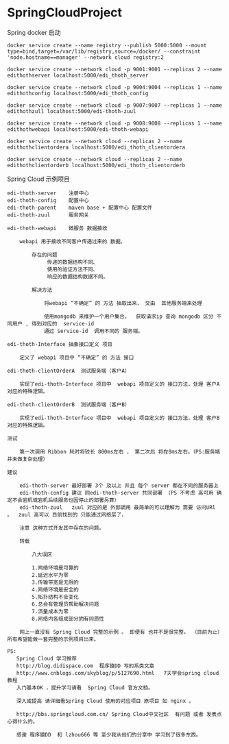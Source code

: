 # SpringCloudProject

Spring docker 启动
    
    docker service create --name registry --publish 5000:5000 --mount type=bind,target=/var/lib/registry,source=/docker/ --constraint 'node.hostname==manager' --network cloud registry:2
    
    docker service create --network cloud -p 9001:9001 --replicas 2 --name edithothserver localhost:5000/edi_thoth_server
    
    docker service create --network cloud -p 9004:9004 --replicas 1 --name edithothconfig localhost:5000/edi_thoth_config
    
    docker service create --network cloud -p 9007:9007 --replicas 1 --name edithothzull localhost:5000/edi-thoth-zuul
    
    docker service create --network cloud -p 9008:9008 --replicas 1 --name edithothwebapi localhost:5000/edi-thoth-webapi
    
    docker service create --network cloud --replicas 2 --name edithothclientordera localhost:5000/edi_thoth_clientordera
    
    docker service create --network cloud --replicas 2 --name edithothclientorderb localhost:5000/edi_thoth_clientorderb

Spring Cloud 示例项目 

	edi-thoth-server	注册中心
	edi-thoth-config	配置中心
	edi-thoth-parent	maven base + 配置中心 配置文件
	edi-thoth-zuul		服务网关
		
	edi-thoth-webapi	微服务 数据接收  
		
		webapi 用于接收不同客户传递过来的 数据。
			
			存在的问题
				 传递的数据结构不同、
				 使用的验证方法不同、
				 响应的数据结构数据不同。
				 
			解决方法 
			
				将webapi “不确定” 的 方法 抽取出来， 交由  其他服务端来处理 
				
				使用mongodb 来维护一个用户集合，  获取请求ip 查询 mongodb 区分 不同用户 , 得到对应的  service-id 
				通过 service-id  调用不同的 服务端。
	
	edi-thoth-Interface	抽象接口定义 项目
		
		定义了 webapi 项目中 “不确定” 的 方法 接口
	
	edi-thoth-clientOrderA	测试服务端（客户A）
		
		实现了edi-thoth-Interface 项目中  webapi 项目定义的 接口方法，处理 客户A 对应的特殊逻辑。
		
	edi-thoth-clientOrderB	测试服务端（客户B）	
		
		实现了edi-thoth-Interface 项目中  webapi 项目定义的 接口方法，处理 客户B 对应的特殊逻辑。
	
	测试
	
		第一次调用 Ribbon 耗时将较长 800ms左右 ， 第二次后 将在8ms左右。（PS:服务端并未做复杂处理）
		
	建议
		
		edi-thoth-server 最好部署 3个 及以上 并且 每个 server 都在不同的服务器上
		edi-thoth-config 建议 同edi-thoth-server 共同部署 （PS 不考虑 高可用 确定不会宕机或宕机后续服务也因停止的部署另算）
		edi-thoth-zuul   zuul 对应的是 外部调用 最简单的可以理解为 需要 访问URl 。  zuul 高可以 目前找到的 只能通过网络层了，
	
		注意 这种方式开发其中存在的问题。 
			
		转载
		
			八大误区
			
			1.网络环境是可靠的
			2.延迟水平为零
			3.传输带宽是无限的
			4.网络环境是安全的
			5.拓扑结构不会变化
			6.总会有管理员帮助解决问题
			7.流量成本为零
			8.网络内各组成部分拥有同质性
	
		网上一直没有 Spring Cloud 完整的示例 。 即便有 也并不是很完整。 （目前为止）
	所有希望能做一套完整的示例项目出来。
	
	PS: 
	   Spring Cloud 学习推荐  
	   http://blog.didispace.com  程序猿DD 写的系类文章
	   http://www.cnblogs.com/skyblog/p/5127690.html   7天学会spring cloud教程
	   入门基本OK ，提升学习请看  Spring Cloud 官方文档。
	   
	   深入或提高 请详细看Spring Cloud 使用的对应项目 原项目 如 nginx 。
	   
	   http://bbs.springcloud.com.cn/ Spring Cloud中文社区  有问题 或者 发表点心得什么的。
	   
	   感谢 程序猿DD  和 lzhou666 等 至少我从他们的分享中 学习到了很多东西。
	   
	   
	
	
	
